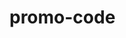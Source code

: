 # promo-code
<!-- Based on Build a CSS Christmas Present that Opens & Closes by Shaun Pelling - The Net Ninja (2020)
see: https://www.youtube.com/watch?v=EudYjHN7StE -->
